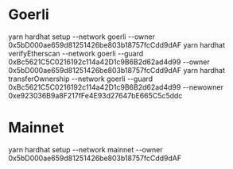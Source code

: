 # Goerli
yarn hardhat setup --network goerli --owner 0x5bD000ae659d81251426be803b18757fcCdd9dAF
yarn hardhat verifyEtherscan --network goerli --guard 0xBc5621C5C0216192c114a42D1c9B6B2d62ad4d99 --owner 0x5bD000ae659d81251426be803b18757fcCdd9dAF
yarn hardhat transferOwnership --network goerli --guard 0xBc5621C5C0216192c114a42D1c9B6B2d62ad4d99 --newowner 0xe923036B9a8F217fFe4E93d27647bE665C5c5ddc

# Mainnet
yarn hardhat setup --network mainnet --owner 0x5bD000ae659d81251426be803b18757fcCdd9dAF